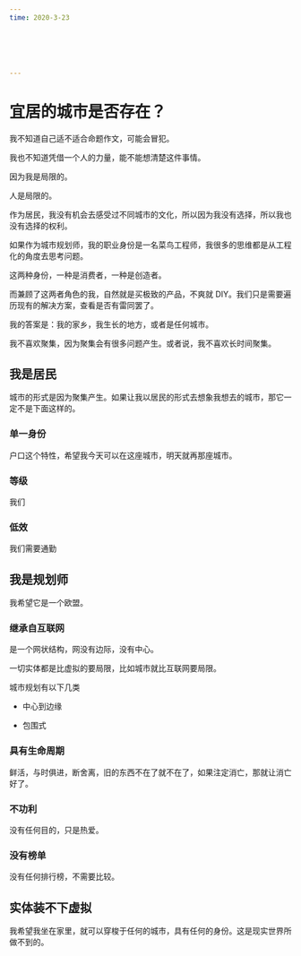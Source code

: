 ```yaml
---
time: 2020-3-23






---
```


# 

# 宜居的城市是否存在？

我不知道自己适不适合命题作文，可能会冒犯。

我也不知道凭借一个人的力量，能不能想清楚这件事情。

因为我是局限的。

人是局限的。

作为居民，我没有机会去感受过不同城市的文化，所以因为我没有选择，所以我也没有选择的权利。

如果作为城市规划师，我的职业身份是一名菜鸟工程师，我很多的思维都是从工程化的角度去思考问题。

这两种身份，一种是消费者，一种是创造者。

而兼顾了这两者角色的我，自然就是买极致的产品，不爽就 DIY。我们只是需要遍历现有的解决方案，查看是否有雷同罢了。

我的答案是：我的家乡，我生长的地方，或者是任何城市。

我不喜欢聚集，因为聚集会有很多问题产生。或者说，我不喜欢长时间聚集。

## 我是居民

城市的形式是因为聚集产生。如果让我以居民的形式去想象我想去的城市，那它一定不是下面这样的。

### 单一身份

户口这个特性，希望我今天可以在这座城市，明天就再那座城市。



### 等级

我们

### 低效

我们需要通勤



## 我是规划师

我希望它是一个欧盟。

### 继承自互联网

是一个网状结构，网没有边际，没有中心。

一切实体都是比虚拟的要局限，比如城市就比互联网要局限。

城市规划有以下几类

- 中心到边缘

- 包围式

### 具有生命周期

鲜活，与时俱进，断舍离，旧的东西不在了就不在了，如果注定消亡，那就让消亡好了。

### 不功利

没有任何目的，只是热爱。

### 没有榜单

没有任何排行榜，不需要比较。



## 实体装不下虚拟

我希望我坐在家里，就可以穿梭于任何的城市，具有任何的身份。这是现实世界所做不到的。